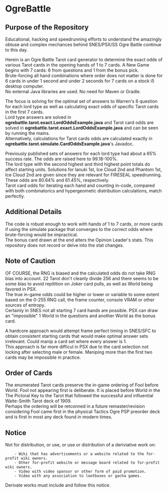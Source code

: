 # OgreBattle
## Purpose of the Repository
Educational, hacking and speedrunning efforts to understand the amazingly obtuse and complex mechances behind SNES/PSX/SS Ogre Battle continue to this day.  
   
Herein is an Ogre Battle Tarot card generator to determine the exact odds of various Tarot cards in the opening hands of 1 to 7 cards. A New Game begins with 7 cards: 6 from questions and 1 from the bonus pick.    
Brute-forcing all hand combinations where order does not matter is done for 6 cards in under 1 second and under 2 seconds for 7 cards on a stock i5 desktop computer.    
No external Java libraries are used. No need for Maven or Gradle.            

The focus is solving for the optimal set of answers to Warren's 6 question for each lord type as well as calculating exact odds of specific Tarot cards in the first 7 cards.    
Lord type answers are solved in **ogrebattle.tarot.exact.LordOddsExample.java** and Tarot card odds are solved in **ogrebattle.tarot.exact.LordOddsExample.java** and can be seen by running the mains.     
Alternatively, calculations for Tarot cards odds are calculated exactly in **ogrebattle.tarot.simulate.CardOddsExample.java**'s Javadoc.    
     
Previously published sets of answers for each lord type had about a 65% success rate. The odds are raised here to 99.18-100%.   
The lord type with the second highest and third highest point totals do affect starting units. Solutions for Ianuki 1st, Ice Cloud 2nd and Phantom 1st, Ice Cloud 2nd are given since they are relevant for FIRESEAL speedrunning. These odds are 80.64% and 61.45%, respectively.    
Tarot card odds for iterating each hand and counting in-code, compared with both combinatorics and hypergeometic distribution calculations, match perfectly.    

## Additional Details
The code is robust enough to work with hands of 1 to 7 cards, or more cards if using the simulate package that converges to the correct odds where brute-forcing would be impractical.    
The bonus card drawn at the end alters the Opinion Leader's stats. This repository does not record or delve into the stat changes.    

## Note of Caution
OF COURSE, the RNG is biased and the calculated odds do not take RNG bias into account. 22 Tarot don't cleanly divide 256 and there seems to be some bias to avoid repitition on Joker card pulls, as well as World being favored in PSX.  
The true in-game odds could be higher or lower or variable to some extent based on the 0-255 RNG call, the frame counter, console VRAM or other sources of entropy.    
Certainly in SNES not all starting 7 card hands are possible. PSX can draw an "impossible" 1 World in the questions and another World as the bonus card.    

A hardcore approach would attempt frame perfect timing in SNES/SFC to obtain consistent starting cards that would make optimal answer sets irrelevant. Could manip a card set where every answer is 1.   
This approach is far more difficul in PSX due to the card selection not locking after selecting male or female. Maniping more than the first two cards may be impossible in practice.    

## Order of Cards
The enumerated Tarot cards preserve the in-game ordering of Fool before World. Fool not appearing first is deliberate. It is placed before World in the The Pictoral Key to the Tarot that followed the successful and influential Waite-Smith Tarot deck of 1909.   
Perhaps the ordering will be retconned in a future remaster/revision considering Fool came first in the physical Tactics Ogre PSP preorder deck and is first in most any deck found in modern times.   

## Notice
Not for distribution, or use, or use or distribution of a deriviative work on:     
```
    - Wiki that has advertisements or a website related to the for-profit wiki owners.
    - Other for-profit website or message board related to for-profit wiki owners.
    - Video with video sponsor or other form of paid promotion.
    - Video with any association to lootboxes or gacha games.
```
Derivate works must include and follow this notice.
